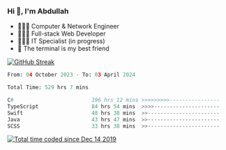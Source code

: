 <h3>Hi 👋, I'm Abdullah</h3>

- 👷🏼‍♂️ Computer & Network Engineer
- 👨🏻‍💻 Full-stack Web Developer
- 👨🏻‍💻 IT Specialist (in progress)
- 🖤 The terminal is my best friend

[![GitHub Streak](https://streak-stats.demolab.com?user=al3bad&theme=transparent&date_format=j%20M%5B%20Y%5D)](https://git.io/streak-stats)

<!--START_SECTION:waka-->

```python
From: 04 October 2023 - To: 03 April 2024

Total Time: 529 hrs 7 mins

C#                         196 hrs 12 mins >>>>>>>>>----------------   36.70 %
TypeScript                 84 hrs 54 mins  >>>>---------------------   15.88 %
Swift                      48 hrs 38 mins  >>-----------------------   09.10 %
Java                       43 hrs 47 mins  >>-----------------------   08.19 %
SCSS                       33 hrs 38 mins  >>-----------------------   06.29 %
```

<!--END_SECTION:waka-->

<p>
  <a href="https://wakatime.com/@ce2a2aac-0d6b-4d65-b864-8a4bcaf12967"><img src="https://wakatime.com/badge/user/ce2a2aac-0d6b-4d65-b864-8a4bcaf12967.svg" alt="Total time coded since Dec 14 2019" /></a>
</p>
